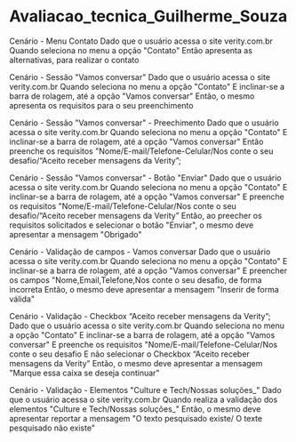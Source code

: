 # Avaliacao_tecnica_Guilherme_Souza
Cenário - Menu Contato 
Dado que o usuário acessa o site verity.com.br 
Quando seleciona no menu a opção "Contato"
Então apresenta as alternativas, para realizar o contato

Cenário - Sessão "Vamos conversar"
Dado que o usuário acessa o site verity.com.br
Quando seleciona no menu a opção "Contato"
E inclinar-se a barra de rolagem, até a opção "Vamos conversar"
Então, o mesmo apresenta os requisitos para o seu preenchimento

Cenário - Sessão "Vamos conversar" - Preechimento 
Dado que o usuário acessa o site verity.com.br
Quando seleciona no menu a opção "Contato"
E inclinar-se a barra de rolagem, até a opção "Vamos conversar"
Então preenche os requisitos "Nome/E-mail/Telefone-Celular/Nos conte o seu desafio/“Aceito receber mensagens da Verity”;

Cenário - Sessão "Vamos conversar" - Botão "Enviar"
Dado que o usuário acessa o site verity.com.br
Quando seleciona no menu a opção "Contato"
E inclinar-se a barra de rolagem, até a opção "Vamos conversar"
E preenche os requisitos "Nome/E-mail/Telefone-Celular/Nos conte o seu desafio/“Aceito receber mensagens da Verity”
Então, ao preecher os requisitos solicitados e selecionar o botão "Enviar", o mesmo deve apresentar a mensagem "Obrigado"

Cenário - Validação de campos - Vamos conversar
Dado que o usuário acessa o site verity.com.br
Quando seleciona no menu a opção "Contato"
E inclinar-se a barra de rolagem, até a opção "Vamos conversar"
E preencher os campos "Nome,Email,Telefone,Nos conte o seu desafio, de forma incorreta 
Então, o mesmo deve apresentar a mensagem "Inserir de forma válida"

Cenário - Validação - Checkbox “Aceito receber mensagens da Verity”; 
Dado que o usuário acessa o site verity.com.br
Quando seleciona no menu a opção "Contato"
E inclinar-se a barra de rolagem, até a opção "Vamos conversar"
E preenche os requisitos "Nome/E-mail/Telefone-Celular/Nos conte o seu desafio
E não selecionar o Checkbox “Aceito receber mensagens da Verity”
Então, o mesmo deve apresentar a mensagem "Marque essa caixa se deseja continuar"

Cenário - Validação - Elementos "Culture e Tech/Nossas soluções_" 
Dado que o usuário acessa o site verity.com.br
Quando realiza a validação dos elementos "Culture e Tech/Nossas soluções_"
Então, o mesmo deve apresentar reportar a mensagem "O texto pesquisado existe/ O texte pesquisado não existe"
